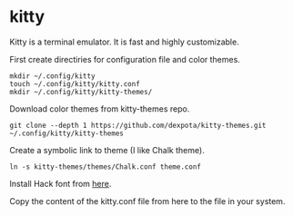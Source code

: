 # kitty

Kitty is a terminal emulator. It is fast and highly customizable.

First create directiries for configuration file and color themes.
```shell
mkdir ~/.config/kitty
touch ~/.config/kitty/kitty.conf
mkdir ~/.config/kitty/kitty-themes/
```

Download color themes from kitty-themes repo.
```shell
git clone --depth 1 https://github.com/dexpota/kitty-themes.git ~/.config/kitty/kitty-themes
```

Create a symbolic link to theme (I like Chalk theme).
```shell
ln -s kitty-themes/themes/Chalk.conf theme.conf 
```

Install Hack font from [here](https://sourcefoundry.org/hack/).

Copy the content of the kitty.conf file from here to the file in your system.